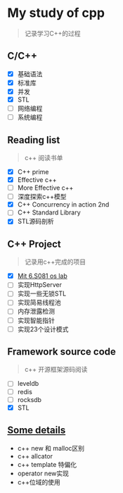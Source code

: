 # My study of cpp 

> 记录学习C++的过程

## C/C++

- [X] 基础语法
- [X] 标准库
- [X] 并发
- [X] STL
- [ ] 网络编程
- [ ] 系统编程

## Reading list

> c++ 阅读书单

- [X] C++ prime
- [X] Effective c++
- [ ] More Effective c++
- [ ] 深度探索c++模型
- [x] C++ Concurrency in action 2nd
- [ ] C++ Standard Library 
- [X] STL源码剖析 

## C++ Project

> 记录用c++完成的项目

- [x] [Mit 6.S081 os lab](https://zhuanlan.zhihu.com/p/272199762)
- [ ] 实现HttpServer
- [ ] 实现一些无锁STL
- [ ] 实现简易线程池
- [ ] 内存泄露检测
- [ ] 实现智能指针
- [ ] 实现23个设计模式

## Framework source code

> c++ 开源框架源码阅读

- [ ] leveldb
- [ ] redis
- [ ] rocksdb
- [X] STL

## [Some details](./etc)
- c++ new 和 malloc区别
- c++ allcator
- c++ template 特偏化
- operator new实现
- c++位域的使用